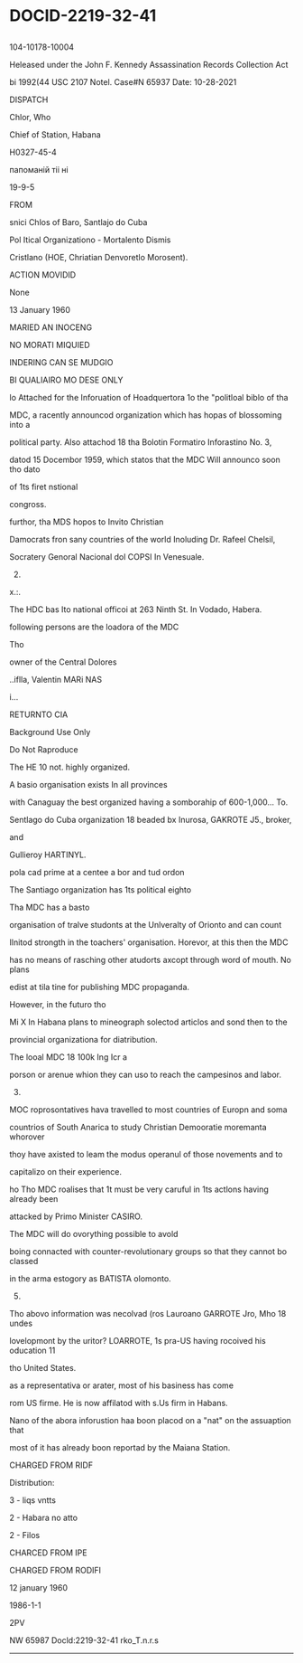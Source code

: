 # DOCID-2219-32-41

##
104-10178-10004

Heleased under the John F. Kennedy Assassination Records Collection Act

bi 1992(44 USC 2107 Notel. Case#N 65937 Date: 10-28-2021

DISPATCH

Chlor, Who

Chief of Station, Habana

H0327-45-4

папоманій тіі ні

19-9-5

FROM

snici Chlos of Baro, Santlajo do Cuba

Pol Itical Organizationo - Mortalento Dismis

Cristlano (HOE, Chriatian Denvoretlo Morosent).

ACTION MOVIDID

None

13 January 1960

MARIED AN INOCENG

NO MORATI MIQUIED

INDERING CAN SE MUDGIO

BI QUALIAIRO MO DESE ONLY

lo Attached for the Inforuation of Hoadquertora 1o the "politloal biblo of tha

MDC, a racently announcod organization which has hopas of blossoming into a

political party. Also attachod 18 tha Bolotin Formatiro Inforastino No. 3,

datod 15 Docembor 1959, which statos that the MDC Will announco soon tho dato

of 1ts firet nstional

congross.

furthor, tha MDS hopos to Invito Christian

Damocrats fron sany countries of the world Inoluding Dr. Rafeel Chelsil,

Socratery Genoral Nacional dol COPSI In Venesuale.

2.

x.:.

The HDC bas Ito national officoi at 263 Ninth St. In Vodado, Habera.

following persons are the loadora of the MDC

Tho

owner of the Central Dolores

..iflla, Valentin MARi NAS

i...

RETURNTO CIA

Background Use Only

Do Not Raproduce

The HE 10 not. highly organized.

A basio organisation exists In all provinces

with Canaguay the best organized having a somborahip of 600-1,000... To.

Sentlago do Cuba organization 18 beaded bx Inurosa, GAKROTE J5., broker,

and

Gullieroy HARTINYL.

pola cad prime at a centee a bor and tud ordon

The Santiago organization has 1ts political eighto

Tha MDC has a basto

organisation of tralve studonts at the Unlveralty of Orionto and can count

Ilnitod strongth in the toachers' organisation. Horevor, at this then the MDC

has no means of rasching other atudorts axcopt through word of mouth. No plans

edist at tila tine for publishing MDC propaganda.

However, in the futuro tho

Mi X In Habana plans to mineograph solectod articlos and sond then to the

provincial organizationa for diatribution.

The looal MDC 18 100k Ing Icr a

porson or arenue whion they can uso to reach the campesinos and labor.

3.

MOC roprosontatives hava travelled to most countries of Europn and soma

countrios of South Anarica to study Christian Demooratie moremanta whorover

thoy have axisted to leam the modus operanul of those novements and to

capitalizo on their experience.

ho Tho MDC roalises that 1t must be very caruful in 1ts actlons having already been

attacked by Primo Minister CASIRO.

The MDC will do ovorything possible to avold

boing connacted with counter-revolutionary groups so that they cannot bo classed

in the arma estogory as BATISTA olomonto.

5.

Tho abovo information was necolvad (ros Lauroano GARROTE Jro, Mho 18 undes

lovelopmont by the uritor? LOARROTE, 1s pra-US having rocoived his oducation 11

tho United States.

as a representativa or arater, most of his basiness has come

rom US firme. He is now affilatod with s.Us firm in Habans.

Nano of the abora inforustion haa boon placod on a "nat" on the assuaption that

most of it has already boon reportad by the Maiana Station.

CHARGED FROM RIDF

Distribution:

3 - liqs vntts

2 - Habara no atto

2 - Filos

CHARCED FROM IPE

CHARGED FROM RODIFI

12 january 1960

1986-1-1

2PV

NW 65987 Docld:2219-32-41
rko_T.n.r.s

---

